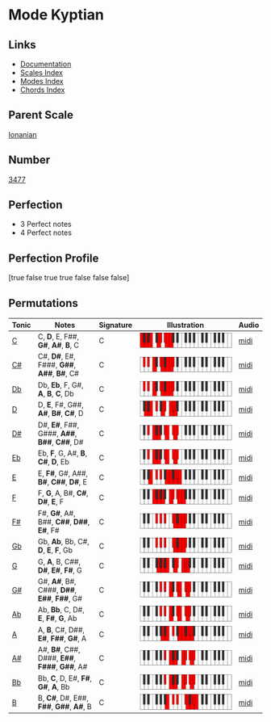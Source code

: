 # Mode Kyptian

## Links

- [Documentation](index.md)
- [Scales Index](Scales.md)
- [Modes Index](Modes.md)
- [Chords Index](Chords.md)

## Parent Scale

[Ionanian](ScaleIonanian.md)

## Number

[3477](https://ianring.com/musictheory/scales/3477)

## Perfection

- 3 Perfect notes
- 4 Perfect notes

## Perfection Profile

[true false true true false false false]

## Permutations

| Tonic | Notes | Signature | Illustration | Audio |
|-------|-------|-----------|--------------|-------|
| [C](ModeCNaturalKyptian.md) | C, **D**, E, F##, **G#**, **A#**, **B**, C | C | ![CNaturalKyptian](ModeCNaturalKyptian.png) | [midi](https://github.com/edipermadi/music/blob/main/docs/ModeCNaturalKyptian.mid?raw=true) |
| [C#](ModeCSharpKyptian.md) | C#, **D#**, E#, F###, **G##**, **A##**, **B#**, C# | C | ![CSharpKyptian](ModeCSharpKyptian.png) | [midi](https://github.com/edipermadi/music/blob/main/docs/ModeCSharpKyptian.mid?raw=true) |
| [Db](ModeDFlatKyptian.md) | Db, **Eb**, F, G#, **A**, **B**, **C**, Db | C | ![DFlatKyptian](ModeDFlatKyptian.png) | [midi](https://github.com/edipermadi/music/blob/main/docs/ModeDFlatKyptian.mid?raw=true) |
| [D](ModeDNaturalKyptian.md) | D, **E**, F#, G##, **A#**, **B#**, **C#**, D | C | ![DNaturalKyptian](ModeDNaturalKyptian.png) | [midi](https://github.com/edipermadi/music/blob/main/docs/ModeDNaturalKyptian.mid?raw=true) |
| [D#](ModeDSharpKyptian.md) | D#, **E#**, F##, G###, **A##**, **B##**, **C##**, D# | C | ![DSharpKyptian](ModeDSharpKyptian.png) | [midi](https://github.com/edipermadi/music/blob/main/docs/ModeDSharpKyptian.mid?raw=true) |
| [Eb](ModeEFlatKyptian.md) | Eb, **F**, G, A#, **B**, **C#**, **D**, Eb | C | ![EFlatKyptian](ModeEFlatKyptian.png) | [midi](https://github.com/edipermadi/music/blob/main/docs/ModeEFlatKyptian.mid?raw=true) |
| [E](ModeENaturalKyptian.md) | E, **F#**, G#, A##, **B#**, **C##**, **D#**, E | C | ![ENaturalKyptian](ModeENaturalKyptian.png) | [midi](https://github.com/edipermadi/music/blob/main/docs/ModeENaturalKyptian.mid?raw=true) |
| [F](ModeFNaturalKyptian.md) | F, **G**, A, B#, **C#**, **D#**, **E**, F | C | ![FNaturalKyptian](ModeFNaturalKyptian.png) | [midi](https://github.com/edipermadi/music/blob/main/docs/ModeFNaturalKyptian.mid?raw=true) |
| [F#](ModeFSharpKyptian.md) | F#, **G#**, A#, B##, **C##**, **D##**, **E#**, F# | C | ![FSharpKyptian](ModeFSharpKyptian.png) | [midi](https://github.com/edipermadi/music/blob/main/docs/ModeFSharpKyptian.mid?raw=true) |
| [Gb](ModeGFlatKyptian.md) | Gb, **Ab**, Bb, C#, **D**, **E**, **F**, Gb | C | ![GFlatKyptian](ModeGFlatKyptian.png) | [midi](https://github.com/edipermadi/music/blob/main/docs/ModeGFlatKyptian.mid?raw=true) |
| [G](ModeGNaturalKyptian.md) | G, **A**, B, C##, **D#**, **E#**, **F#**, G | C | ![GNaturalKyptian](ModeGNaturalKyptian.png) | [midi](https://github.com/edipermadi/music/blob/main/docs/ModeGNaturalKyptian.mid?raw=true) |
| [G#](ModeGSharpKyptian.md) | G#, **A#**, B#, C###, **D##**, **E##**, **F##**, G# | C | ![GSharpKyptian](ModeGSharpKyptian.png) | [midi](https://github.com/edipermadi/music/blob/main/docs/ModeGSharpKyptian.mid?raw=true) |
| [Ab](ModeAFlatKyptian.md) | Ab, **Bb**, C, D#, **E**, **F#**, **G**, Ab | C | ![AFlatKyptian](ModeAFlatKyptian.png) | [midi](https://github.com/edipermadi/music/blob/main/docs/ModeAFlatKyptian.mid?raw=true) |
| [A](ModeANaturalKyptian.md) | A, **B**, C#, D##, **E#**, **F##**, **G#**, A | C | ![ANaturalKyptian](ModeANaturalKyptian.png) | [midi](https://github.com/edipermadi/music/blob/main/docs/ModeANaturalKyptian.mid?raw=true) |
| [A#](ModeASharpKyptian.md) | A#, **B#**, C##, D###, **E##**, **F###**, **G##**, A# | C | ![ASharpKyptian](ModeASharpKyptian.png) | [midi](https://github.com/edipermadi/music/blob/main/docs/ModeASharpKyptian.mid?raw=true) |
| [Bb](ModeBFlatKyptian.md) | Bb, **C**, D, E#, **F#**, **G#**, **A**, Bb | C | ![BFlatKyptian](ModeBFlatKyptian.png) | [midi](https://github.com/edipermadi/music/blob/main/docs/ModeBFlatKyptian.mid?raw=true) |
| [B](ModeBNaturalKyptian.md) | B, **C#**, D#, E##, **F##**, **G##**, **A#**, B | C | ![BNaturalKyptian](ModeBNaturalKyptian.png) | [midi](https://github.com/edipermadi/music/blob/main/docs/ModeBNaturalKyptian.mid?raw=true) |
